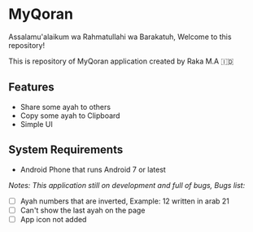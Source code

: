 # MyQoran

Assalamu'alaikum wa Rahmatullahi wa Barakatuh, Welcome to this repository!


This is repository of MyQoran application created by Raka M.A 🇮🇩

## Features

- Share some ayah to others
- Copy some ayah to Clipboard
- Simple UI

## System Requirements

* Android Phone that runs Android 7 or latest








_Notes:_
_This application still on development and full of bugs,
Bugs list:_

- [ ] Ayah numbers that are inverted, Example: 12 written in arab 21
- [ ] Can't show the last ayah on the page
- [ ] App icon not added
